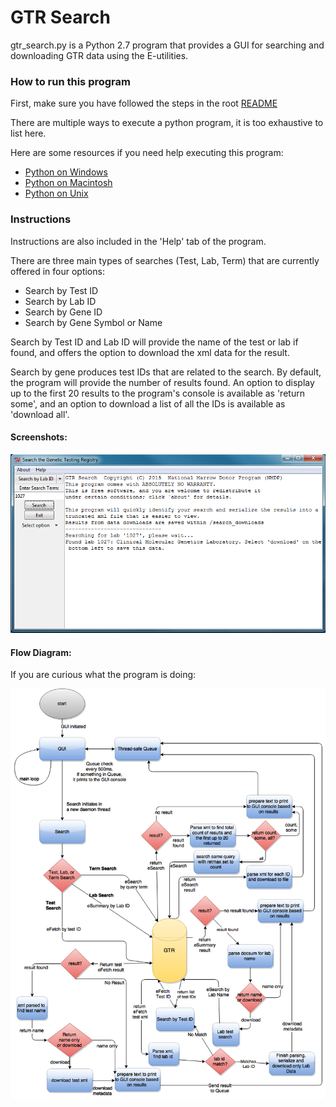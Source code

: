 # GTR Search

gtr_search.py is a Python 2.7 program that provides a GUI for searching and downloading GTR data using the E-utilities.


### How to run this program

First, make sure you have followed the steps in the root [README](../README.md)

There are multiple ways to execute a python program, it is too exhaustive to list here.

Here are some resources if you need help executing this program:

* [Python on Windows](https://docs.python.org/2/faq/windows.html)
* [Python on Macintosh](https://docs.python.org/2/using/mac.html)
* [Python on Unix](https://docs.python.org/2/using/unix.html])

### Instructions

Instructions are also included in the 'Help' tab of the program.

There are three main types of searches (Test, Lab, Term) that are currently offered in four options:

* Search by Test ID
* Search by Lab ID
* Search by Gene ID
* Search by Gene Symbol or Name

Search by Test ID and Lab ID will provide the name of the test or lab if found, and offers the option to download the
xml data for the result.

Search by gene produces test IDs that are related to the search. By default, the program will provide the number of
 results found. An option to display up to the first 20 results to the program's console is available as 'return some',
 and an option to download a list of all the IDs is available as 'download all'.

#### Screenshots:

![GUI Screenshot](../images/search_gtr_screenshot.png)

#### Flow Diagram:

If you are curious what the program is doing:

![Program Flow Diagram](../images/search_gtr_flow.png)